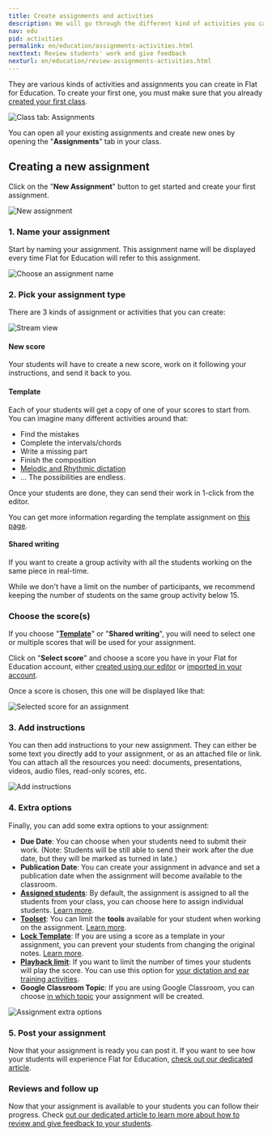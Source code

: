 ```yaml
---
title: Create assignments and activities
description: We will go through the different kind of activities you can achieve on Flat for Education with your students
nav: edu
pid: activities
permalink: en/education/assignments-activities.html
nexttext: Review students' work and give feedback
nexturl: en/education/review-assignments-activities.html
---
```


They are various kinds of activities and assignments you can create in Flat for Education. To create your first one, you must make sure that you already [created your first class](/help/en/education/create-new-class.html).

![Class tab: Assignments](/help/assets/img/edu/class-tab-assignments.png)

You can open all your existing assignments and create new ones by opening the "**Assignments**" tab in your class.

## Creating a new assignment

Click on the "**New Assignment**" button to get started and create your first assignment.

![New assignment](/help/assets/img/edu/class-new-assignment-btn.png)

### 1. Name your assignment

Start by naming your assignment. This assignment name will be displayed every time Flat for Education will refer to this assignment.

![Choose an assignment name](/help/assets/img/edu/class-new-assignment-name.png)

### 2. Pick your assignment type

There are 3 kinds of assignment or activities that you can create:

![Stream view](/help/assets/img/edu/class-new-assignment-pick-type.png)

#### New score

Your students will have to create a new score, work on it following your instructions, and send it back to you.

#### Template

Each of your students will get a copy of one of your scores to start from. You can imagine many different activities around that:

* Find the mistakes
* Complete the intervals/chords
* Write a missing part
* Finish the composition
* [Melodic and Rhythmic dictation](/help/en/education/dictation.html)
* ... The possibilities are endless.

Once your students are done, they can send their work in 1-click from the editor.

You can get more information regarding the template assignment on [this page](/help/en/education/templates.html). 

#### Shared writing

If you want to create a group activity with all the students working on the same piece in real-time.

While we don't have a limit on the number of participants, we recommend keeping the number of students on the same group activity below 15.

### Choose the score(s)

If you choose "**[Template](/help/en/education/templates.html)**" or "**Shared writing**", you will need to select one or multiple scores that will be used for your assignment.

Click on "**Select score**" and choose a score you have in your Flat for Education account, either [created using our editor](/help/en/music-notation-software/create-your-first-music-score.html) or [imported in your account](/help/en/music-notation-software/import.html).

Once a score is chosen, this one will be displayed like that:

![Selected score for an assignment](/help/assets/img/edu/class-new-assignment-picked-score.png)

### 3. Add instructions

You can then add instructions to your new assignment. They can either be some text you directly add to your assignment, or as an attached file or link. You can attach all the resources you need: documents, presentations, videos, audio files, read-only scores, etc.

![Add instructions](/help/assets/img/edu/class-new-assignment-instructions.png)

### 4. Extra options

Finally, you can add some extra options to your assignment:


* **Due Date**: You can choose when your students need to submit their work. (Note: Students will be still able to send their work after the due date, but they will be marked as turned in late.)
* **Publication Date**: You can create your assignment in advance and set a publication date when the assignment will become available to the classroom.
* **[Assigned students](/help/en/education/assign-individual-students.html)**: By default, the assignment is assigned to all the students from your class, you can choose here to assign individual students. [Learn more](/help/en/education/assign-individual-students.html).
* **[Toolset](/help/en/education/toolset.html)**: You can limit the **tools** available for your student when working on the assignment. [Learn more](/help/en/education/toolset.html).
* **[Lock Template](/help/en/education/templates.html#locking-template)**: If you are using a score as a template in your assignment, you can prevent your students from changing the original notes. [Learn more](/help/en/education/templates.html#locking-template).
* **[Playback limit](/help/en/education/dictation.html#3-create-the-assignment)**: If you want to limit the number of times your students will play the score. You can use this option for [your dictation and ear training activities](/help/en/education/dictation.html).
* **Google Classroom Topic**: If you are using Google Classroom, you can choose [in which topic](https://support.google.com/edu/classroom/answer/9093681) your assignment will be created.

![Assignment extra options](/help/assets/img/edu/class-new-assignment-extras.png)

### 5. Post your assignment

Now that your assignment is ready you can post it. If you want to see how your students will experience Flat for Education, [check out our dedicated article](/help/en/education/student-view.html).

### Reviews and follow up

Now that your assignment is available to your students you can follow their progress. Check [out our dedicated article to learn more about how to review and give feedback to your students](/help/en/education/review-assignments-activities.html).

